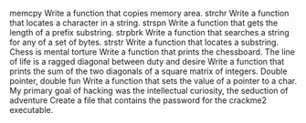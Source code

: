 memcpy
 Write a function that copies memory area.
strchr
 Write a function that locates a character in a string.
strspn
 Write a function that gets the length of a prefix substring.
strpbrk 
 Write a function that searches a string for any of a set of bytes.
strstr 
 Write a function that locates a substring.
Chess is mental torture Write a function that prints the chessboard.
The line of life is a ragged diagonal between duty and desire Write a function that prints the sum of the two diagonals of a square matrix of integers.
Double pointer, double fun Write a function that sets the value of a pointer to a char.
My primary goal of hacking was the intellectual curiosity, the seduction of adventure Create a file that contains the password for the crackme2 executable.
